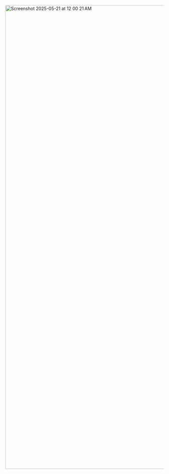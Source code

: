 
<img width="1470" alt="Screenshot 2025-05-21 at 12 00 21 AM" src="https://github.com/user-attachments/assets/5d28d72f-54e2-469d-b34a-a6e7c3752363" />
